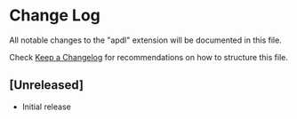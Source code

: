 # Change Log
All notable changes to the "apdl" extension will be documented in this file.

Check [Keep a Changelog](http://keepachangelog.com/) for recommendations on how to structure this file.

## [Unreleased]
- Initial release